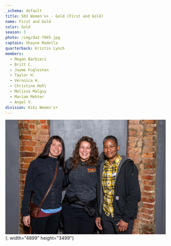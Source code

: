 ```yaml
---
_schema: default
title: S03 Women's+ - Gold (First and Gold)
name: First and Gold
color: Gold
season: 3
photo: /img/da2-7095.jpg
captain: Shayne Madella
quarterback: Kristin Lynch
members:
  - Megan Barbieri
  - Britt C.
  - Jayme Fuglesten
  - Taylor H.
  - Veronica H.
  - Christine Hohl
  - Melissa Malguy
  - Mariam Mehter
  - Angel V.
division: Kiki Women's+
---
```

![](/img/da2-7095.jpg){: width="4899" height="3499"}
